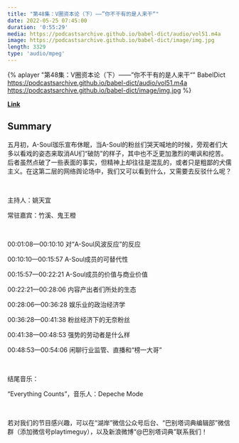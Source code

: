 ```yaml
---
title: "第48集：V圈资本论（下）——”你不干有的是人来干“"
date: 2022-05-25 07:45:00
duration: '0:55:29'
media: https://podcastsarchive.github.io/babel-dict/audio/vol51.m4a
image: https://podcastsarchive.github.io/babel-dict/image/img.jpg
length: 3329
type: 'audio/mpeg'
---
```


{% aplayer "第48集：V圈资本论（下）——”你不干有的是人来干“" BabelDict  https://podcastsarchive.github.io/babel-dict/audio/vol51.m4a https://podcastsarchive.github.io/babel-dict/image/img.jpg %}

**[Link](https://www.xiaoyuzhoufm.com/episode/628ddfc33b599f26e47bd57a)**

## Summary
<p>五月初，A-Soul珈乐宣布休眠，当A-Soul的粉丝们哭天喊地的时候，旁观者们大多以看戏的姿态来取消AU们“破防”的样子，其中也不乏更加激烈的嘲讽和挖苦。后者虽然点破了一些表面的事实，但精神上却往往是混乱的，或者只是粗鄙的犬儒主义。在这第二层的网络舆论场中，我们又可以看到什么，又需要去反驳什么呢？</p><p><br /></p><p>主持人：姚天宜</p><p>常驻嘉宾：竹溪、鬼王橙</p><p><br /></p><p>00:01:08—00:10:10 对“A-Soul风波反应”的反应</p><p>00:10:10—00:15:57 A-Soul成员的可替代性</p><p>00:15:57—00:22:21 A-Soul成员的价值与商业价值</p><p>00:22:21—00:28:06 内容产出者们所处的生态</p><p>00:28:06—00:36:28 娱乐业的政治经济学</p><p>00:36:28—00:41:38 粉丝经济下的无奈粉丝</p><p>00:41:38—00:48:53 强势的劳动者是什么样</p><p>00:48:53—00:54:06 闲聊行业监管、直播和“榜一大哥”</p><p><br /></p><p>结尾音乐：</p><p>“Everything Counts”，音乐人：Depeche Mode</p><p><br /></p><p>若对我们的节目感兴趣，可以在“湖岸”微信公众号后台、“巴别塔词典编辑部”微信群（添加微信号playtimeguy），以及新浪微博“@巴别塔词典”联系我们！</p>
    